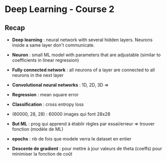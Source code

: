 # Deep Learning - Course 2

## Recap

- **Deep learning** : neural network with several hidden layers. Neurons inside a same layer don't communicate.

- **Neuron** : small ML model with parameters that are adjustable (similar to coefficients in linear regression)

- **Fully connected network** : all neurons of a layer are connected to all neurons in the next layer

- **Convolutional neural networks** : 1D, 2D, 3D => 

- **Regression** : mean square error

- **Classification** : cross entropy loss

- (60000, 28, 28) : 60000 images qui font 28x28

- **But ML** : prog qui apprend à établir règles par essai/erreur => trouver fonction (modèle de ML)

- **epochs** : nb de fois que modele verra le dataset en entier

- **Descente de gradient** : pour mettre à jour valeurs de theta (coeffs) pour minimiser la fonction de coût 